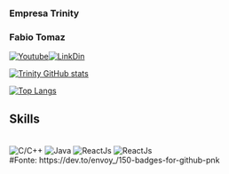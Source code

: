 ### Empresa Trinity
### Fabio Tomaz
[![Youtube](	https://img.shields.io/badge/YouTube-FF0000?style=for-the-badge&logo=youtube&logoColor=white)](https://www.youtube.com/channel/UCYzj9p6qhKIjwzAopFdWQsQ)[![LinkDin](https://img.shields.io/badge/LinkedIn-0077B5?style=for-the-badge&logo=linkedin&logoColor=white)](https://www.linkedin.com/in/f%C3%A1bio-t-92a6a5107/)

[![Trinity GitHub stats](https://github-readme-stats.vercel.app/api?username=fabiomazga)](https://github.com/anuraghazra/github-readme-stats)

[![Top Langs](https://github-readme-stats.vercel.app/api/top-langs/?username=fabiomazga)](https://github.com/fabiomazga)

## Skills
<div style ="display: inline_block"><br/>
<img align="center" alt="C/C++" src="https://img.shields.io/badge/C-00599C?style=for-the-badge&logo=c&logoColor=white">
<img align="center" alt="Java" src="https://img.shields.io/badge/Java-ED8B00?style=for-the-badge&logo=java&logoColor=white">
<img align="center" alt="ReactJs" src="https://img.shields.io/badge/React-20232A?style=for-the-badge&logo=react&logoColor=61DAFB">
<img align="center" alt="ReactJs" src="https://img.shields.io/badge/JavaScript-323330?style=for-the-badge&logo=javascript&logoColor=F7DF1E">

</div>
#Fonte: https://dev.to/envoy_/150-badges-for-github-pnk
